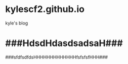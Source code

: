 kylescf2.github.io
==================

kyle's blog

###HdsdHdasdsadsaH###
=======
###sfdfsdfdsHHHHHHHHHHHHHfsfsfsfHHH###

